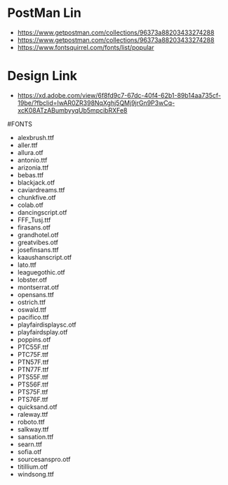 # PostMan Lin
- https://www.getpostman.com/collections/96373a88203433274288
- https://www.getpostman.com/collections/96373a88203433274288
- https://www.fontsquirrel.com/fonts/list/popular

# Design Link
- https://xd.adobe.com/view/6f8fd9c7-67dc-40f4-62b1-89b14aa735cf-19be/?fbclid=IwAR0ZR398NqXghj5QMj9jrGn9P3wCq-xcK08ATzABumbyyqUb5mpcibRXFe8

#FONTS
- alexbrush.ttf
- aller.ttf
- allura.otf
- antonio.ttf
- arizonia.ttf
- bebas.ttf
- blackjack.otf
- caviardreams.ttf
- chunkfive.otf
- colab.otf
- dancingscript.otf
- FFF_Tusj.ttf
- firasans.otf
- grandhotel.otf
- greatvibes.otf
- josefinsans.ttf
- kaaushanscript.otf
- lato.ttf
- leaguegothic.otf
- lobster.otf
- montserrat.otf
- opensans.ttf
- ostrich.ttf
- oswald.ttf
- pacifico.ttf
- playfairdisplaysc.otf
- playfairdsplay.otf
- poppins.otf
- PTC55F.ttf
- PTC75F.ttf
- PTN57F.ttf
- PTN77F.ttf
- PTS55F.ttf
- PTS56F.ttf
- PTS75F.ttf
- PTS76F.ttf
- quicksand.otf
- raleway.ttf
- roboto.ttf
- salkway.ttf
- sansation.ttf
- searn.ttf
- sofia.otf
- sourcesanspro.otf
- titillium.otf
- windsong.ttf
